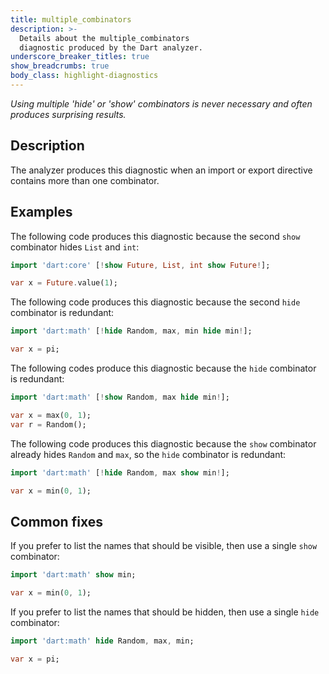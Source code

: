 ```yaml
---
title: multiple_combinators
description: >-
  Details about the multiple_combinators
  diagnostic produced by the Dart analyzer.
underscore_breaker_titles: true
show_breadcrumbs: true
body_class: highlight-diagnostics
---
```


_Using multiple 'hide' or 'show' combinators is never necessary and often
produces surprising results._

## Description

The analyzer produces this diagnostic when an import or export directive
contains more than one combinator.

## Examples

The following code produces this diagnostic because the second `show`
combinator hides `List` and `int`:

```dart
import 'dart:core' [!show Future, List, int show Future!];

var x = Future.value(1);
```

The following code produces this diagnostic because
the second `hide` combinator is redundant:

```dart
import 'dart:math' [!hide Random, max, min hide min!];

var x = pi;
```

The following codes produce this diagnostic because
the `hide` combinator is redundant:

```dart
import 'dart:math' [!show Random, max hide min!];

var x = max(0, 1);
var r = Random();
```

The following code produces this diagnostic because
the `show` combinator already hides `Random` and `max`,
so the `hide` combinator is redundant:

```dart
import 'dart:math' [!hide Random, max show min!];

var x = min(0, 1);
```

## Common fixes

If you prefer to list the names that should be visible,
then use a single `show` combinator:

```dart
import 'dart:math' show min;

var x = min(0, 1);
```

If you prefer to list the names that should be hidden,
then use a single `hide` combinator:

```dart
import 'dart:math' hide Random, max, min;

var x = pi;
```
